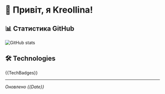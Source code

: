 ﻿# 👋 Привіт, я Kreollina!

## 📊 Статистика GitHub
![GitHub stats](https://github-readme-stats.vercel.app/api?username=Kreollina&show_icons=true)

## 🛠 Technologies
{{TechBadges}}

---
_Оновлено {{Date}}_
